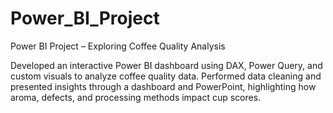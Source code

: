 # Power_BI_Project
Power BI Project – Exploring Coffee Quality Analysis

Developed an interactive Power BI dashboard using DAX, Power Query, and custom visuals to analyze coffee quality data.
Performed data cleaning and presented insights through a dashboard and PowerPoint, highlighting how aroma, defects, and processing methods impact cup scores.
